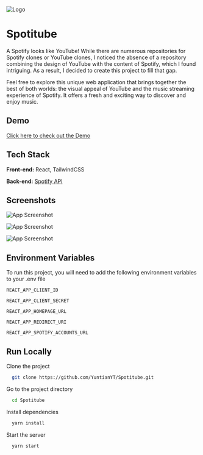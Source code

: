 ![Logo](https://i.imgur.com/HxAb2Q5.jpeg)

# Spotitube

A Spotify looks like YouTube! While there are numerous repositories for Spotify clones or YouTube clones, I noticed the absence of a repository combining the design of YouTube with the content of Spotify, which I found intriguing. As a result, I decided to create this project to fill that gap.

Feel free to explore this unique web application that brings together the best of both worlds: the visual appeal of YouTube and the music streaming experience of Spotify. It offers a fresh and exciting way to discover and enjoy music.

## Demo

[Click here to check out the Demo](https://spotify-youtube.vercel.app/)

## Tech Stack

**Front-end:** React, TailwindCSS

**Back-end:** [Spotify API](https://developer.spotify.com/documentation/web-api)

## Screenshots

![App Screenshot](https://i.imgur.com/9U6djTv.jpeg)

![App Screenshot](https://i.imgur.com/GMFSaYf.jpeg)

![App Screenshot](https://i.imgur.com/ZtLgrPf.jpeg)

## Environment Variables

To run this project, you will need to add the following environment variables to your .env file

`REACT_APP_CLIENT_ID`

`REACT_APP_CLIENT_SECRET`

`REACT_APP_HOMEPAGE_URL`

`REACT_APP_REDIRECT_URI`

`REACT_APP_SPOTIFY_ACCOUNTS_URL`

## Run Locally

Clone the project

```bash
  git clone https://github.com/YuntianYT/Spotitube.git
```

Go to the project directory

```bash
  cd Spotitube
```

Install dependencies

```bash
  yarn install
```

Start the server

```bash
  yarn start
```
